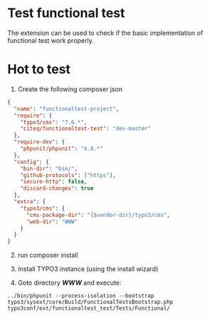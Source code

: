 # Test functional test
The extension can be used to check if the basic implementation of functional test work properly.

# Hot to test

1. Create the following composer json

```json
{
  "name": "functionaltest-project",
  "require": {
    "typo3/cms": "7.6.*",
    "citeq/functionaltest-test": "dev-master"
  },
  "require-dev": {
    "phpunit/phpunit": "4.8.*"
  },
  "config": {
    "bin-dir": "bin/",
    "github-protocols": ["https"],
    "secure-http": false,
    "discard-changes": true
  },
  "extra": {
    "typo3/cms": {
      "cms-package-dir": "{$vendor-dir}/typo3/cms",
      "web-dir": "WWW"
    }
  }
}
```
2. run composer install

3. Install TYPO3 instance (using the install wizard)

4. Goto directory ***WWW*** and execute: 

```
../bin/phpunit --process-isolation --bootstrap typo3/sysext/core/Build/FunctionalTestsBootstrap.php typo3conf/ext/functionaltest_test/Tests/Functional/
```
